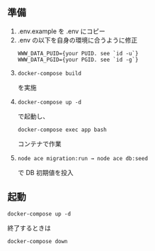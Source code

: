 ## 準備

1.  .env.example を .env にコピー
2.  .env の以下を自身の環境に合うように修正
    ```
    WWW_DATA_PUID={your PUID. see `id -u`}
    WWW_DATA_PGID={your PGID. see `id -g`}
    ```
3.  ```
    docker-compose build
    ```
    を実施
4.  ```
    docker-compose up -d
    ```
    で起動し、
    ```
    docker-compose exec app bash
    ```
    コンテナで作業
5.  ```
    node ace migration:run → node ace db:seed
    ```
    で DB 初期値を投入

## 起動

```
docker-compose up -d
```

終了するときは

```
docker-compose down
```
